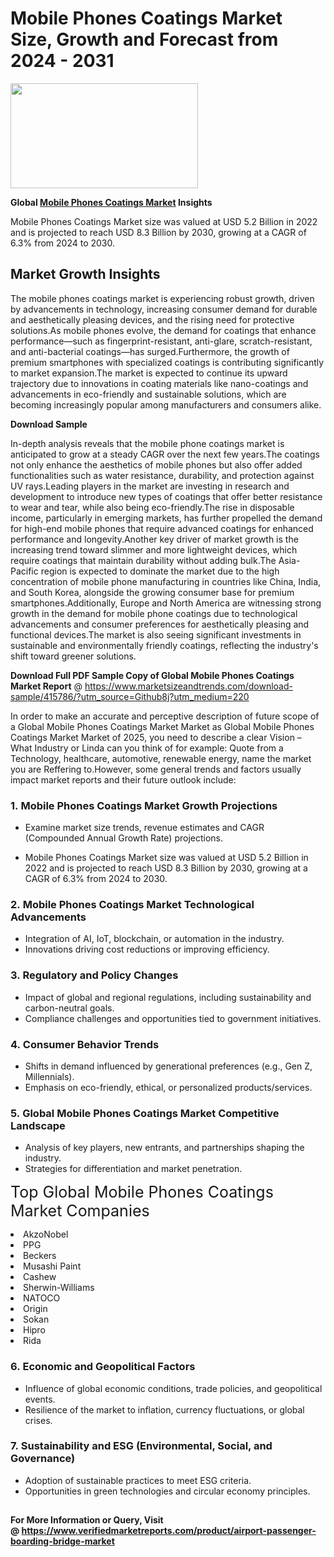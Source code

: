 <H1>Mobile Phones Coatings Market Size, Growth and Forecast from 2024 - 2031</H1><img class="aligncenter size-medium wp-image-584254" src="https://thirdeyenews.in/wp-content/uploads/2024/09/Global-Market-Research-300x168.jpeg" alt="" width="300" height="168" /><p><strong>Global&nbsp;<a href="https://www.marketsizeandtrends.com/download-sample/415786/?utm_source=Github8j?utm_medium=220">Mobile Phones Coatings Market</a> Insights</strong></p><p>Mobile Phones Coatings Market size was valued at USD 5.2 Billion in 2022 and is projected to reach USD 8.3 Billion by 2030, growing at a CAGR of 6.3% from 2024 to 2030.</p><p><h2>Market Growth Insights</h2> <p>The mobile phones coatings market is experiencing robust growth, driven by advancements in technology, increasing consumer demand for durable and aesthetically pleasing devices, and the rising need for protective solutions.As mobile phones evolve, the demand for coatings that enhance performance—such as fingerprint-resistant, anti-glare, scratch-resistant, and anti-bacterial coatings—has surged.Furthermore, the growth of premium smartphones with specialized coatings is contributing significantly to market expansion.The market is expected to continue its upward trajectory due to innovations in coating materials like nano-coatings and advancements in eco-friendly and sustainable solutions, which are becoming increasingly popular among manufacturers and consumers alike.</p> <p><strong>Download Sample</strong></p> <p>In-depth analysis reveals that the mobile phone coatings market is anticipated to grow at a steady CAGR over the next few years.The coatings not only enhance the aesthetics of mobile phones but also offer added functionalities such as water resistance, durability, and protection against UV rays.Leading players in the market are investing in research and development to introduce new types of coatings that offer better resistance to wear and tear, while also being eco-friendly.The rise in disposable income, particularly in emerging markets, has further propelled the demand for high-end mobile phones that require advanced coatings for enhanced performance and longevity.Another key driver of market growth is the increasing trend toward slimmer and more lightweight devices, which require coatings that maintain durability without adding bulk.The Asia-Pacific region is expected to dominate the market due to the high concentration of mobile phone manufacturing in countries like China, India, and South Korea, alongside the growing consumer base for premium smartphones.Additionally, Europe and North America are witnessing strong growth in the demand for mobile phone coatings due to technological advancements and consumer preferences for aesthetically pleasing and functional devices.The market is also seeing significant investments in sustainable and environmentally friendly coatings, reflecting the industry's shift toward greener solutions.<p><span class=""><strong>Download Full PDF Sample Copy of Global Mobile Phones Coatings Market Report</strong> @ <a href="https://www.marketsizeandtrends.com/download-sample/415786/?utm_source=Github8j?utm_medium=220" target="_blank">https://www.marketsizeandtrends.com/download-sample/415786/?utm_source=Github8j?utm_medium=220</a></span></p><p>In order to make an accurate and perceptive description of future scope of a Global&nbsp;Mobile Phones Coatings Market Market as Global&nbsp;Mobile Phones Coatings Market Market of 2025, you need to describe a clear Vision &ndash; What Industry or Linda can you think of for example: Quote from a Technology, healthcare, automotive, renewable energy, name the market you are Reffering to.However, some general trends and factors usually impact market reports and their future outlook include:</p><h3>1.&nbsp;<strong>Mobile Phones Coatings Market Growth Projections</strong></h3><ul><li>Examine market size trends, revenue estimates and CAGR (Compounded Annual Growth Rate) projections.</li><li><p>Mobile Phones Coatings Market size was valued at USD 5.2 Billion in 2022 and is projected to reach USD 8.3 Billion by 2030, growing at a CAGR of 6.3% from 2024 to 2030.</p></li></ul><h3>2.&nbsp;<strong>Mobile Phones Coatings Market Technological Advancements</strong></h3><ul><li>Integration of AI, IoT, blockchain, or automation in the industry.</li><li>Innovations driving cost reductions or improving efficiency.</li></ul><h3>3.&nbsp;<strong>Regulatory and Policy Changes</strong></h3><ul><li>Impact of global and regional regulations, including sustainability and carbon-neutral goals.</li><li>Compliance challenges and opportunities tied to government initiatives.</li></ul><h3>4.&nbsp;<strong>Consumer Behavior Trends</strong></h3><ul><li>Shifts in demand influenced by generational preferences (e.g., Gen Z, Millennials).</li><li>Emphasis on eco-friendly, ethical, or personalized products/services.</li></ul><h3>5.&nbsp;<strong>Global Mobile Phones Coatings Market Competitive Landscape</strong></h3><ul><li>Analysis of key players, new entrants, and partnerships shaping the industry.</li><li>Strategies for differentiation and market penetration.</li></ul><p data-pm-slice="1 1 []"><span style="color: inherit; font-family: inherit; font-size: 25px;">Top Global Mobile Phones Coatings Market Companies</span></p><div class="" data-test-id=""><p><li>AkzoNobel</li><li> PPG</li><li> Beckers</li><li> Musashi Paint</li><li> Cashew</li><li> Sherwin-Williams</li><li> NATOCO</li><li> Origin</li><li> Sokan</li><li> Hipro</li><li> Rida</li></p></div><h3>6.&nbsp;<strong>Economic and Geopolitical Factors</strong></h3><ul><li>Influence of global economic conditions, trade policies, and geopolitical events.</li><li>Resilience of the market to inflation, currency fluctuations, or global crises.</li></ul><h3>7.&nbsp;<strong>Sustainability and ESG (Environmental, Social, and Governance)</strong></h3><ul><li>Adoption of sustainable practices to meet ESG criteria.</li><li>Opportunities in green technologies and circular economy principles.</li></ul><h2><strong style="font-size: 14px;">For More Information or Query, Visit @&nbsp;</strong><a style="background-color: #ffffff; font-size: 14px;" href="https://www.marketsizeandtrends.com/report/mobile-phones-coatings-market/" target="_blank">https://www.verifiedmarketreports.com/product/airport-passenger-boarding-bridge-market</a></h2>